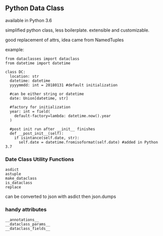 ## Python Data Class
available in Python 3.6

simplified python class, less boilerplate. extensible and customizable.

good replacement of attrs, idea came from NamedTuples

example:
```
from dataclasses import dataclass
from datetime import datetime

class DC:
  location: str
  datetime: datetime
  yyyymmdd: int = 20180131 #default initialization

  #can be either string or datetime
  date: Union[datetime, str]

  #factory for initialization
  year: int = field(
    default-factory=lambda: datetime.now().year
  )

  #post init run after __init__ finishes
  def __post_init__(self):
    if isintance(self.date, str):
      self.date = datetime.fromisoformat(self.date) #added in Python 3.7
```

### Date Class Utility Functions

```
asdict
astuple
make_dataclass
is_dataclass
replace
```

can be converted to json with asdict then json.dumps

### handy attributes
```
__annotations__
__dataclass_params__
__dataclass_fields__
```

